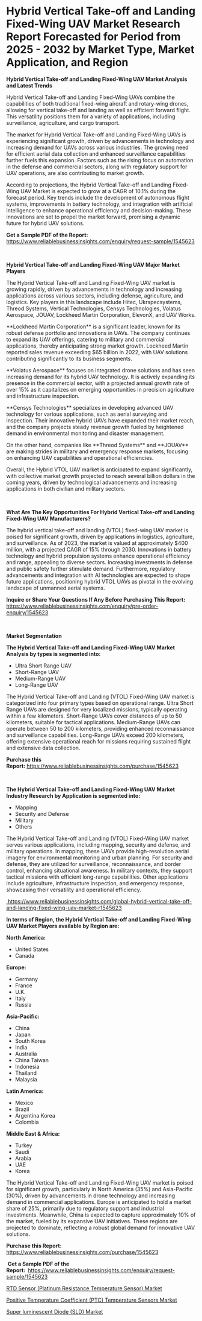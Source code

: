 <p><h1>Hybrid Vertical Take-off and Landing Fixed-Wing UAV Market Research Report Forecasted for Period from 2025 -  2032 by Market Type, Market Application, and Region</h1></p><p><strong>Hybrid Vertical Take-off and Landing Fixed-Wing UAV Market Analysis and Latest Trends</strong></p>
<p><p>Hybrid Vertical Take-off and Landing Fixed-Wing UAVs combine the capabilities of both traditional fixed-wing aircraft and rotary-wing drones, allowing for vertical take-off and landing as well as efficient forward flight. This versatility positions them for a variety of applications, including surveillance, agriculture, and cargo transport. </p><p>The market for Hybrid Vertical Take-off and Landing Fixed-Wing UAVs is experiencing significant growth, driven by advancements in technology and increasing demand for UAVs across various industries. The growing need for efficient aerial data collection and enhanced surveillance capabilities further fuels this expansion. Factors such as the rising focus on automation in the defense and commercial sectors, along with regulatory support for UAV operations, are also contributing to market growth.</p><p>According to projections, the Hybrid Vertical Take-off and Landing Fixed-Wing UAV Market is expected to grow at a CAGR of 10.1% during the forecast period. Key trends include the development of autonomous flight systems, improvements in battery technology, and integration with artificial intelligence to enhance operational efficiency and decision-making. These innovations are set to propel the market forward, promising a dynamic future for hybrid UAV solutions.</p></p>
<p><strong>Get a Sample PDF of the Report:&nbsp;</strong> <a href="https://www.reliablebusinessinsights.com/enquiry/request-sample/1545623?utm_campaign=1121&utm_medium=2&utm_source=Github&utm_content=ia&utm_term=12022025&utm_id=hybrid-vertical-take-off-and-landing-fixed-wing-uav">https://www.reliablebusinessinsights.com/enquiry/request-sample/1545623</a></p>
<p>&nbsp;</p>
<p><strong>Hybrid Vertical Take-off and Landing Fixed-Wing UAV Major Market Players</strong></p>
<p><p>The Hybrid Vertical Take-off and Landing Fixed-Wing UAV market is growing rapidly, driven by advancements in technology and increasing applications across various sectors, including defense, agriculture, and logistics. Key players in this landscape include Hitec, Ukrspecsystems, Threod Systems, Vertical Technologies, Censys Technologies, Volatus Aerospace, JOUAV, Lockheed Martin Corporation, ElevonX, and UAV Works.</p><p>**Lockheed Martin Corporation** is a significant leader, known for its robust defense portfolio and innovations in UAVs. The company continues to expand its UAV offerings, catering to military and commercial applications, thereby anticipating strong market growth. Lockheed Martin reported sales revenue exceeding $65 billion in 2022, with UAV solutions contributing significantly to its business segments.</p><p>**Volatus Aerospace** focuses on integrated drone solutions and has seen increasing demand for its hybrid UAV technology. It is actively expanding its presence in the commercial sector, with a projected annual growth rate of over 15% as it capitalizes on emerging opportunities in precision agriculture and infrastructure inspection.</p><p>**Censys Technologies** specializes in developing advanced UAV technology for various applications, such as aerial surveying and inspection. Their innovative hybrid UAVs have expanded their market reach, and the company projects steady revenue growth fueled by heightened demand in environmental monitoring and disaster management.</p><p>On the other hand, companies like **Threod Systems** and **JOUAV** are making strides in military and emergency response markets, focusing on enhancing UAV capabilities and operational efficiencies.</p><p>Overall, the Hybrid VTOL UAV market is anticipated to expand significantly, with collective market growth projected to reach several billion dollars in the coming years, driven by technological advancements and increasing applications in both civilian and military sectors.</p></p>
<p>&nbsp;</p>
<p><strong>What Are The Key Opportunities For Hybrid Vertical Take-off and Landing Fixed-Wing UAV Manufacturers?</strong></p>
<p><p>The hybrid vertical take-off and landing (VTOL) fixed-wing UAV market is poised for significant growth, driven by applications in logistics, agriculture, and surveillance. As of 2023, the market is valued at approximately $400 million, with a projected CAGR of 15% through 2030. Innovations in battery technology and hybrid propulsion systems enhance operational efficiency and range, appealing to diverse sectors. Increasing investments in defense and public safety further stimulate demand. Furthermore, regulatory advancements and integration with AI technologies are expected to shape future applications, positioning hybrid VTOL UAVs as pivotal in the evolving landscape of unmanned aerial systems.</p></p>
<p><strong>Inquire or Share Your Questions If Any Before Purchasing This Report:</strong> <a href="https://www.reliablebusinessinsights.com/enquiry/pre-order-enquiry/1545623?utm_campaign=1121&utm_medium=2&utm_source=Github&utm_content=ia&utm_term=12022025&utm_id=hybrid-vertical-take-off-and-landing-fixed-wing-uav">https://www.reliablebusinessinsights.com/enquiry/pre-order-enquiry/1545623</a></p>
<p>&nbsp;</p>
<p><strong>Market Segmentation</strong></p>
<p><strong>The Hybrid Vertical Take-off and Landing Fixed-Wing UAV Market Analysis by types is segmented into:</strong></p>
<p><ul><li>Ultra Short Range UAV</li><li>Short-Range UAV</li><li>Medium-Range UAV</li><li>Long-Range UAV</li></ul></p>
<p><p>The Hybrid Vertical Take-off and Landing (VTOL) Fixed-Wing UAV market is categorized into four primary types based on operational range. Ultra Short Range UAVs are designed for very localized missions, typically operating within a few kilometers. Short-Range UAVs cover distances of up to 50 kilometers, suitable for tactical applications. Medium-Range UAVs can operate between 50 to 200 kilometers, providing enhanced reconnaissance and surveillance capabilities. Long-Range UAVs exceed 200 kilometers, offering extensive operational reach for missions requiring sustained flight and extensive data collection.</p></p>
<p><strong>Purchase this Report:&nbsp;</strong><a href="https://www.reliablebusinessinsights.com/purchase/1545623?utm_campaign=1121&utm_medium=2&utm_source=Github&utm_content=ia&utm_term=12022025&utm_id=hybrid-vertical-take-off-and-landing-fixed-wing-uav">https://www.reliablebusinessinsights.com/purchase/1545623</a></p>
<p>&nbsp;</p>
<p><strong>The Hybrid Vertical Take-off and Landing Fixed-Wing UAV Market Industry Research by Application is segmented into:</strong></p>
<p><ul><li>Mapping</li><li>Security and Defense</li><li>Military</li><li>Others</li></ul></p>
<p><p>The Hybrid Vertical Take-off and Landing (VTOL) Fixed-Wing UAV market serves various applications, including mapping, security and defense, and military operations. In mapping, these UAVs provide high-resolution aerial imagery for environmental monitoring and urban planning. For security and defense, they are utilized for surveillance, reconnaissance, and border control, enhancing situational awareness. In military contexts, they support tactical missions with efficient long-range capabilities. Other applications include agriculture, infrastructure inspection, and emergency response, showcasing their versatility and operational efficiency.</p></p>
<p><a href="https://www.reliablebusinessinsights.com/global-hybrid-vertical-take-off-and-landing-fixed-wing-uav-market-r1545623?utm_campaign=1121&utm_medium=2&utm_source=Github&utm_content=ia&utm_term=12022025&utm_id=hybrid-vertical-take-off-and-landing-fixed-wing-uav">&nbsp;https://www.reliablebusinessinsights.com/global-hybrid-vertical-take-off-and-landing-fixed-wing-uav-market-r1545623</a></p>
<p><strong>In terms of Region, the Hybrid Vertical Take-off and Landing Fixed-Wing UAV Market Players available by Region are:</strong></p>
<p>
    <p> <strong> North America: </strong>
        <ul>
            <li>United States</li>
            <li>Canada</li>
        </ul>
        </p> 
    <p> <strong> Europe: </strong>
        <ul>
            <li>Germany</li>
            <li>France</li>
            <li>U.K.</li>
            <li>Italy</li>
            <li>Russia</li>
        </ul>
        </p> 
    <p> <strong> Asia-Pacific: </strong>
        <ul>
            <li>China</li>
            <li>Japan</li>
            <li>South Korea</li>
            <li>India</li>
            <li>Australia</li>
            <li>China Taiwan</li>
            <li>Indonesia</li>
            <li>Thailand</li>
            <li>Malaysia</li>
        </ul>
        </p> 
    <p> <strong> Latin America: </strong>
        <ul>
            <li>Mexico</li>
            <li>Brazil</li>
            <li>Argentina Korea</li>
            <li>Colombia</li>
        </ul>
        </p> 
    <p> <strong> Middle East & Africa: </strong>
        <ul>
            <li>Turkey</li>
            <li>Saudi</li>
            <li>Arabia</li>
            <li>UAE</li>
            <li>Korea</li>
        </ul>
    </p>
    </p>
<p><p>The Hybrid Vertical Take-off and Landing Fixed-Wing UAV market is poised for significant growth, particularly in North America (35%) and Asia-Pacific (30%), driven by advancements in drone technology and increasing demand in commercial applications. Europe is anticipated to hold a market share of 25%, primarily due to regulatory support and industrial investments. Meanwhile, China is expected to capture approximately 10% of the market, fueled by its expansive UAV initiatives. These regions are projected to dominate, reflecting a robust global demand for innovative UAV solutions.</p></p>
<p><strong>Purchase this Report: </strong><a href="https://www.reliablebusinessinsights.com/purchase/1545623?utm_campaign=1121&utm_medium=2&utm_source=Github&utm_content=ia&utm_term=12022025&utm_id=hybrid-vertical-take-off-and-landing-fixed-wing-uav">https://www.reliablebusinessinsights.com/purchase/1545623</a></p>
<p>&nbsp;<strong>Get a Sample PDF of the Report:&nbsp;&nbsp;</strong><a href="https://www.reliablebusinessinsights.com/enquiry/request-sample/1545623?utm_campaign=1121&utm_medium=2&utm_source=Github&utm_content=ia&utm_term=12022025&utm_id=hybrid-vertical-take-off-and-landing-fixed-wing-uav">https://www.reliablebusinessinsights.com/enquiry/request-sample/1545623</a></p>
<p><strong></strong></p>
<p><p><a href="https://github.com/gunbybeahmg1/Market-Research-Report-List-1/blob/main/rtd-sensor-platinum-resistance-temperature-sensor-market.md?utm_campaign=1121&utm_medium=2&utm_source=Github&utm_content=ia&utm_term=12022025&utm_id=hybrid-vertical-take-off-and-landing-fixed-wing-uav">RTD Sensor (Platinum Resistance Temperature Sensor) Market</a></p><p><a href="https://github.com/mateyappiazo/Market-Research-Report-List-1/blob/main/positive-temperature-coefficient-ptc-temperature-sensors-market.md?utm_campaign=1121&utm_medium=2&utm_source=Github&utm_content=ia&utm_term=12022025&utm_id=hybrid-vertical-take-off-and-landing-fixed-wing-uav">Positive Temperature Coefficient (PTC) Temperature Sensors Market</a></p><p><a href="https://github.com/guneycigdem35/Market-Research-Report-List-5/blob/main/super-luminescent-diode-sld-market.md?utm_campaign=1121&utm_medium=2&utm_source=Github&utm_content=ia&utm_term=12022025&utm_id=hybrid-vertical-take-off-and-landing-fixed-wing-uav">Super luminescent Diode (SLD) Market</a></p></p>